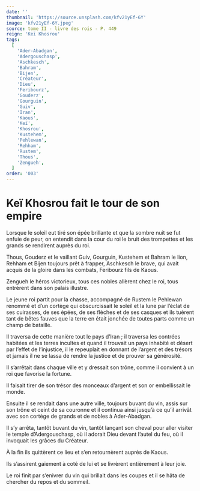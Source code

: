 ```yaml
---
date: ''
thumbnail: 'https://source.unsplash.com/kfv21yEf-6Y'
image: 'kfv21yEf-6Y.jpeg'
source: tome II - livre des rois - P. 449
reign: 'Keï Khosrou'
tags:
  [
    'Ader-Abadgan',
    'Adergouschasp',
    'Aschkesch',
    'Bahram',
    'Bijen',
    'Créateur',
    'Dieu',
    'Feribourz',
    'Gouderz',
    'Gourguin',
    'Guiv',
    'Iran',
    'Kaous',
    'Keï',
    'Khosrou',
    'Kustehem',
    'Pehlewan',
    'Rehham',
    'Rustem',
    'Thous',
    'Zengueh',
  ]
order: '003'
---
```


# Keï Khosrou fait le tour de son empire

Lorsque le soleil eut tiré son épée brillante et que la sombre nuit se fut enfuie de peur, on entendit dans la cour du roi le bruit des trompettes et les grands se rendirent auprès du roi.

Thous, Gouderz et le vaillant Guiv, Gourguin, Kustehem et Bahram le lion, Rehham et Bijen toujours prêt à frapper, Aschkesch le brave, qui avait acquis de la gloire dans les combats, Feribourz fils de Kaous.

Zengueh le héros victorieux, tous ces nobles allèrent chez le roi, tous entrèrent dans son palais illustre.

Le jeune roi partit pour la chasse, accompagné de Rustem le Pehlewan renommé et d’un cortège qui obscurcissait le soleil et la lune par l’éclat de ses cuirasses, de ses épées, de ses flèches et de ses casques et ils tuèrent tant de bêtes fauves que la terre en était jonchée de toutes parts comme un champ de bataille.

Il traversa de cette manière tout le pays d’Iran ; il traversa les contrées habitées et les terres incultes et quand il trouvait un pays inhabité et désert par l’effet de l’injustice, il le repeuplait en donnant de l’argent et des trésors et jamais il ne se lassa de rendre la justice et de prouver sa générosité.

Il s’arrêtait dans chaque ville et y dressait son trône, comme il convient à un roi que favorise la fortune.

Il faisait tirer de son trésor des monceaux d’argent et son or embellissait le monde.

Ensuite il se rendait dans une autre ville, toujours buvant du vin, assis sur son trône et ceint de sa couronne et il continua ainsi jusqu’à ce qu’il arrivât avec son cortège de grands et de nobles à Ader-Abadgan.

Il s’y arrêta, tantôt buvant du vin, tantôt lançant son cheval pour aller visiter le temple d’Adergouschasp, où il adorait Dieu devant l’autel du feu, où il invoquait les grâces du Créateur.

À la fin ils quittèrent ce lieu et s’en retournèrent auprès de Kaous.

Ils s’assirent gaiement à coté de lui et se livrèrent entièrement à leur joie.

Le roi finit par s’enivrer du vin qui brillait dans les coupes et il se hâta de chercher du repos et du sommeil.
